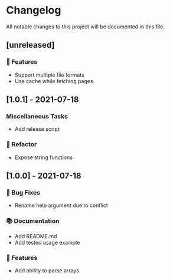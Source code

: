 # Changelog

All notable changes to this project will be documented in this file.

## [unreleased]

### 🚀 Features

- Support multiple file formats
- Use cache while fetching pages

## [1.0.1] - 2021-07-18

### Miscellaneous Tasks

- Add release script

### 🚜 Refactor

- Expose string functions

## [1.0.0] - 2021-07-18

### 🐛 Bug Fixes

- Rename help argument due to conflict

### 📚 Documentation

- Add README.md
- Add tested usage example

### 🚀 Features

- Add ability to parse arrays

<!-- generated by git-cliff -->
